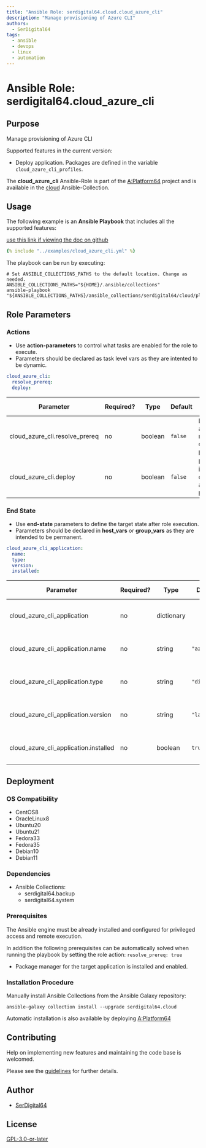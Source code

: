 ```yaml
---
title: "Ansible Role: serdigital64.cloud.cloud_azure_cli"
description: "Manage provisioning of Azure CLI"
authors:
  - SerDigital64
tags:
  - ansible
  - devops
  - linux
  - automation
---
```


# Ansible Role: serdigital64.cloud_azure_cli

## Purpose

Manage provisioning of Azure CLI

Supported features in the current version:

- Deploy application. Packages are defined in the variable `cloud_azure_cli_profiles`.

The **cloud_azure_cli** Ansible-Role is part of the [A:Platform64](https://github.com/serdigital64/aplatform64) project and is available in the [cloud](https://aplatform64.readthedocs.io/en/latest/collections/cloud) Ansible-Collection.

## Usage

The following example is an **Ansible Playbook** that includes all the supported features:

[use this link if viewing the doc on github](https://github.com/aplatform64/cloud/blob/main/playbooks/cloud_azure_cli.yml)

```yaml
{% include "../examples/cloud_azure_cli.yml" %}
```

The playbook can be run by executing:

```shell
# Set ANSIBLE_COLLECTIONS_PATHS to the default location. Change as needed.
ANSIBLE_COLLECTIONS_PATHS="${HOME}/.ansible/collections"
ansible-playbook "${ANSIBLE_COLLECTIONS_PATHS}/ansible_collections/serdigital64/cloud/playbooks/cloud_azure_cli.yml"
```

## Role Parameters

### Actions

- Use **action-parameters** to control what tasks are enabled for the role to execute.
- Parameters should be declared as task level vars as they are intented to be dynamic.

```yaml
cloud_azure_cli:
  resolve_prereq:
  deploy:
```

| Parameter                  | Required? | Type    | Default | Purpose / Value                             |
| -------------------------- | --------- | ------- | ------- | ------------------------------------------- |
| cloud_azure_cli.resolve_prereq | no        | boolean | `false` | Enable automatic resolution of prequisites  |
| cloud_azure_cli.deploy         | no        | boolean | `false` | Enable installation of application packages |

### End State

- Use **end-state** parameters to define the target state after role execution.
- Parameters should be declared in **host_vars** or **group_vars** as they are intended to be permanent.

```yaml
cloud_azure_cli_application:
  name:
  type:
  version:
  installed:
```

| Parameter                         | Required? | Type       | Default      | Purpose / Value                    |
| --------------------------------- | --------- | ---------- | ------------ | ---------------------------------- |
| cloud_azure_cli_application           | no        | dictionary |              | Set application package end state  |
| cloud_azure_cli_application.name      | no        | string     | `"azurecli"` | Select application package name    |
| cloud_azure_cli_application.type      | no        | string     | `"distro"`   | Select application package type    |
| cloud_azure_cli_application.version   | no        | string     | `"latest"`   | Select application package version |
| cloud_azure_cli_application.installed | no        | boolean    | `true`       | Set application package end state  |

## Deployment

### OS Compatibility

- CentOS8
- OracleLinux8
- Ubuntu20
- Ubuntu21
- Fedora33
- Fedora35
- Debian10
- Debian11

### Dependencies

- Ansible Collections:
  - serdigital64.backup
  - serdigital64.system

### Prerequisites

The Ansible engine must be already installed and configured for privileged access and remote execution.

In addition the following prerequisites can be automatically solved when running the playbook by setting the role action: `resolve_prereq: true`

- Package manager for the target application is installed and enabled.

### Installation Procedure

Manually install Ansible Collections from the Ansible Galaxy repository:

```shell
ansible-galaxy collection install --upgrade serdigital64.cloud
```

Automatic installation is also available by deploying [A:Platform64](https://aplatform64.readthedocs.io/en/latest/#deployment)

## Contributing

Help on implementing new features and maintaining the code base is welcomed.

Please see the [guidelines](https://aplatform64.readthedocs.io/en/latest/contributing/CONTRIBUTING) for further details.

## Author

- [SerDigital64](https://serdigital64.github.io/)

## License

[GPL-3.0-or-later](https://www.gnu.org/licenses/gpl-3.0.txt)

